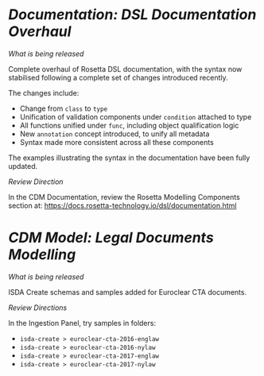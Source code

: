# *Documentation: DSL Documentation Overhaul*

_What is being released_

Complete overhaul of Rosetta DSL documentation, with the syntax now stabilised following a complete set of changes introduced recently.

The changes include:

* Change from `class` to `type`
* Unification of validation components under `condition` attached to type
* All functions unified under `func`, including object qualification logic
* New `annotation` concept introduced, to unify all metadata
* Syntax made more consistent across all these components

The examples illustrating the syntax in the documentation have been fully updated.

_Review Direction_

In the CDM Documentation, review the Rosetta Modelling Components section at: https://docs.rosetta-technology.io/dsl/documentation.html

# *CDM Model: Legal Documents Modelling*

_What is being released_

ISDA Create schemas and samples added for Euroclear CTA documents.

_Review Directions_

In the Ingestion Panel, try samples in folders:

- `isda-create > euroclear-cta-2016-englaw`
- `isda-create > euroclear-cta-2016-nylaw`
- `isda-create > euroclear-cta-2017-englaw`
- `isda-create > euroclear-cta-2017-nylaw`
